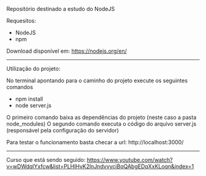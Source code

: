 Repositório destinado a estudo do NodeJS

Requesitos: 
- NodeJS 
- npm

Download disponível em: https://nodejs.org/en/

_________________________________________________

Utilização do projeto: 

No terminal apontando para o caminho do projeto execute os seguintes comandos

- npm install       
- node server.js

O primeiro comando baixa as dependências do projeto (neste caso a pasta node_modules)
O segundo comando executa o código do arquivo server.js (responsável pela configuração do servidor)

Para testar o funcionamento basta checar a url: http://localhost:3000/

_________________________________________________

Curso que está sendo seguido: https://www.youtube.com/watch?v=wDWdqlYxfcw&list=PLHlHvK2lnJndvvycjBqQAbgEDqXxKLoqn&index=1

